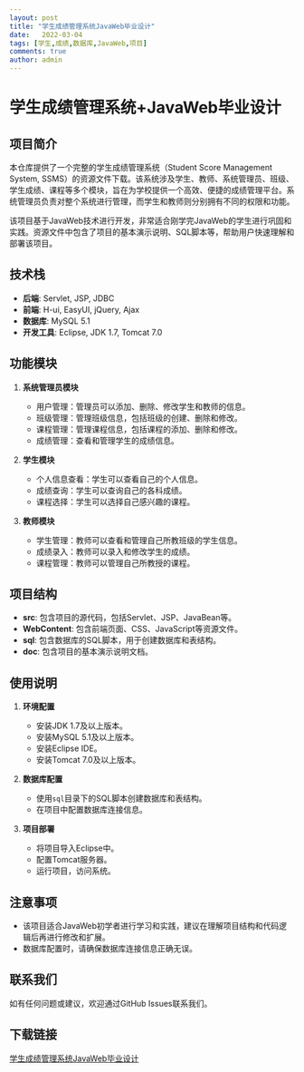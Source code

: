 ```yaml
---
layout: post
title: "学生成绩管理系统JavaWeb毕业设计"
date:   2022-03-04
tags: [学生,成绩,数据库,JavaWeb,项目]
comments: true
author: admin
---
```

# 学生成绩管理系统+JavaWeb毕业设计

## 项目简介

本仓库提供了一个完整的学生成绩管理系统（Student Score Management System, SSMS）的资源文件下载。该系统涉及学生、教师、系统管理员、班级、学生成绩、课程等多个模块，旨在为学校提供一个高效、便捷的成绩管理平台。系统管理员负责对整个系统进行管理，而学生和教师则分别拥有不同的权限和功能。

该项目基于JavaWeb技术进行开发，非常适合刚学完JavaWeb的学生进行巩固和实践。资源文件中包含了项目的基本演示说明、SQL脚本等，帮助用户快速理解和部署该项目。

## 技术栈

- **后端**: Servlet, JSP, JDBC
- **前端**: H-ui, EasyUI, jQuery, Ajax
- **数据库**: MySQL 5.1
- **开发工具**: Eclipse, JDK 1.7, Tomcat 7.0

## 功能模块

1. **系统管理员模块**
   - 用户管理：管理员可以添加、删除、修改学生和教师的信息。
   - 班级管理：管理班级信息，包括班级的创建、删除和修改。
   - 课程管理：管理课程信息，包括课程的添加、删除和修改。
   - 成绩管理：查看和管理学生的成绩信息。

2. **学生模块**
   - 个人信息查看：学生可以查看自己的个人信息。
   - 成绩查询：学生可以查询自己的各科成绩。
   - 课程选择：学生可以选择自己感兴趣的课程。

3. **教师模块**
   - 学生管理：教师可以查看和管理自己所教班级的学生信息。
   - 成绩录入：教师可以录入和修改学生的成绩。
   - 课程管理：教师可以管理自己所教授的课程。

## 项目结构

- **src**: 包含项目的源代码，包括Servlet、JSP、JavaBean等。
- **WebContent**: 包含前端页面、CSS、JavaScript等资源文件。
- **sql**: 包含数据库的SQL脚本，用于创建数据库和表结构。
- **doc**: 包含项目的基本演示说明文档。

## 使用说明

1. **环境配置**
   - 安装JDK 1.7及以上版本。
   - 安装MySQL 5.1及以上版本。
   - 安装Eclipse IDE。
   - 安装Tomcat 7.0及以上版本。

2. **数据库配置**
   - 使用`sql`目录下的SQL脚本创建数据库和表结构。
   - 在项目中配置数据库连接信息。

3. **项目部署**
   - 将项目导入Eclipse中。
   - 配置Tomcat服务器。
   - 运行项目，访问系统。

## 注意事项

- 该项目适合JavaWeb初学者进行学习和实践，建议在理解项目结构和代码逻辑后再进行修改和扩展。
- 数据库配置时，请确保数据库连接信息正确无误。

## 联系我们

如有任何问题或建议，欢迎通过GitHub Issues联系我们。

## 下载链接

[学生成绩管理系统JavaWeb毕业设计](https://pan.quark.cn/s/c6ffbe788de7)